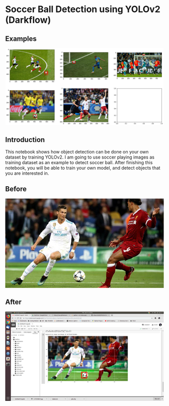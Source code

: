 # Soccer Ball Detection using YOLOv2 (Darkflow)

## Examples
![alt text](./sample_result2.PNG)

## Introduction
This notebook shows how object detection can be done on your own dataset by training YOLOv2. I am going to use soccer playing images as training dataset as an example to detect soccer ball. After finishing this notebook, you will be able to train your own model, and detect objects that you are interested in.

## Before
![alt text](./before.jpg)

## After
![alt text](./after.png)
